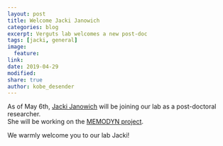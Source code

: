 ```yaml
---
layout: post
title: Welcome Jacki Janowich 
categories: blog
excerpt: Verguts lab welcomes a new post-doc
tags: [jacki, general]
image:
  feature:
link:
date: 2019-04-29
modified:
share: true
author: kobe_desender
---
```


As of May 6th, [Jacki Janowich](https://cogcomneurosci.github.io/about/#jacki-janowich) will be joining our lab as a post-doctoral researcher.   
She will be working on the [MEMODYN project](https://crcn.ulb.ac.be/news/the-memodyn-project-laureate-of-the-eos-programme/).

We warmly welcome you to our lab Jacki!